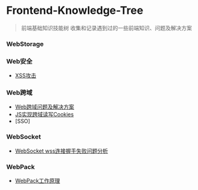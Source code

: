 # Frontend-Knowledge-Tree
> 前端基础知识技能树
> 收集和记录遇到过的一些前端知识、问题及解决方案

### WebStorage

### Web安全
* [XSS攻击]()

### Web跨域
*	[Web跨域问题及解决方案]()
* [JS实现跨域读写Cookies]()
* [SSO]

### WebSocket
*	[WebSocket wss连接握手失败问题分析]()

### WebPack
*	[WebPack工作原理]()